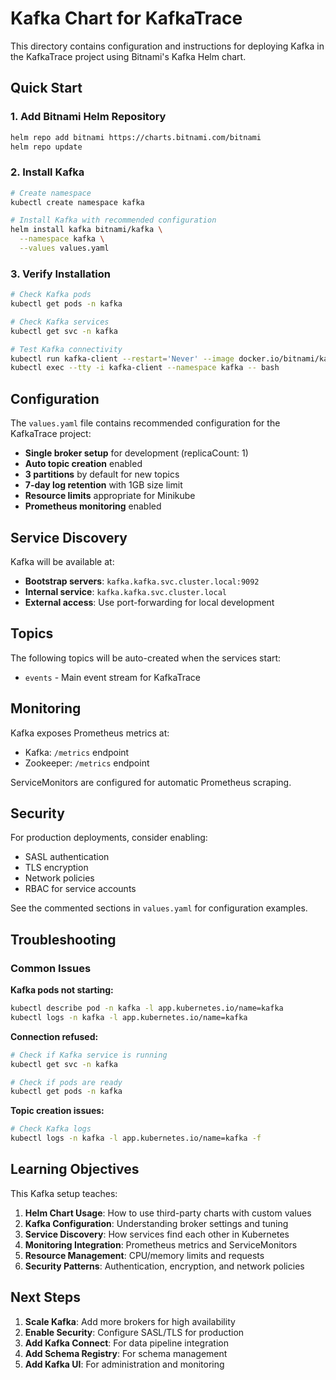 # Kafka Chart for KafkaTrace

This directory contains configuration and instructions for deploying Kafka in the KafkaTrace project using Bitnami's Kafka Helm chart.

## Quick Start

### 1. Add Bitnami Helm Repository
```bash
helm repo add bitnami https://charts.bitnami.com/bitnami
helm repo update
```

### 2. Install Kafka
```bash
# Create namespace
kubectl create namespace kafka

# Install Kafka with recommended configuration
helm install kafka bitnami/kafka \
  --namespace kafka \
  --values values.yaml
```

### 3. Verify Installation
```bash
# Check Kafka pods
kubectl get pods -n kafka

# Check Kafka services
kubectl get svc -n kafka

# Test Kafka connectivity
kubectl run kafka-client --restart='Never' --image docker.io/bitnami/kafka:latest -n kafka --command -- sleep infinity
kubectl exec --tty -i kafka-client --namespace kafka -- bash
```

## Configuration

The `values.yaml` file contains recommended configuration for the KafkaTrace project:

- **Single broker setup** for development (replicaCount: 1)
- **Auto topic creation** enabled
- **3 partitions** by default for new topics
- **7-day log retention** with 1GB size limit
- **Resource limits** appropriate for Minikube
- **Prometheus monitoring** enabled

## Service Discovery

Kafka will be available at:
- **Bootstrap servers**: `kafka.kafka.svc.cluster.local:9092`
- **Internal service**: `kafka.kafka.svc.cluster.local`
- **External access**: Use port-forwarding for local development

## Topics

The following topics will be auto-created when the services start:
- `events` - Main event stream for KafkaTrace

## Monitoring

Kafka exposes Prometheus metrics at:
- Kafka: `/metrics` endpoint
- Zookeeper: `/metrics` endpoint

ServiceMonitors are configured for automatic Prometheus scraping.

## Security

For production deployments, consider enabling:
- SASL authentication
- TLS encryption
- Network policies
- RBAC for service accounts

See the commented sections in `values.yaml` for configuration examples.

## Troubleshooting

### Common Issues

**Kafka pods not starting:**
```bash
kubectl describe pod -n kafka -l app.kubernetes.io/name=kafka
kubectl logs -n kafka -l app.kubernetes.io/name=kafka
```

**Connection refused:**
```bash
# Check if Kafka service is running
kubectl get svc -n kafka

# Check if pods are ready
kubectl get pods -n kafka
```

**Topic creation issues:**
```bash
# Check Kafka logs
kubectl logs -n kafka -l app.kubernetes.io/name=kafka -f
```

## Learning Objectives

This Kafka setup teaches:

1. **Helm Chart Usage**: How to use third-party charts with custom values
2. **Kafka Configuration**: Understanding broker settings and tuning
3. **Service Discovery**: How services find each other in Kubernetes
4. **Monitoring Integration**: Prometheus metrics and ServiceMonitors
5. **Resource Management**: CPU/memory limits and requests
6. **Security Patterns**: Authentication, encryption, and network policies

## Next Steps

1. **Scale Kafka**: Add more brokers for high availability
2. **Enable Security**: Configure SASL/TLS for production
3. **Add Kafka Connect**: For data pipeline integration
4. **Add Schema Registry**: For schema management
5. **Add Kafka UI**: For administration and monitoring 